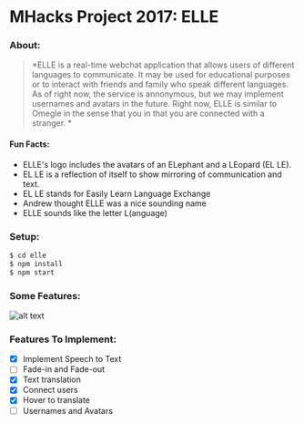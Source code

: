 # MHacks Project 2017: ELLE

### About:

> *ELLE is a real-time webchat application that
> allows users of different languages to 
> communicate. It may be used for educational 
> purposes or to interact with friends and family 
> who speak different languages. As of right 
> now, the service is annonymous, but we may 
> implement usernames and avatars in the future.
> Right now, ELLE is similar to Omegle in the sense that you
> in that you are connected with a stranger. *

#### Fun Facts:

* ELLE's logo includes the avatars of an ELephant and a LEopard (EL LE).
* EL LE is a reflection of itself to show mirroring of communication and text.
* EL LE stands for Easily Learn Language Exchange
* Andrew thought ELLE was a nice sounding name
* ELLE sounds like the letter L(anguage)

### Setup:

```sh
$ cd elle
$ npm install
$ npm start
```

### Some Features:

![alt text](https://github.com/oryzajustin/elle/blob/master/gif/elle.gif)

### Features To Implement:
- [x] Implement Speech to Text
- [ ] Fade-in and Fade-out
- [x] Text translation
- [x] Connect users
- [x] Hover to translate
- [ ] Usernames and Avatars
